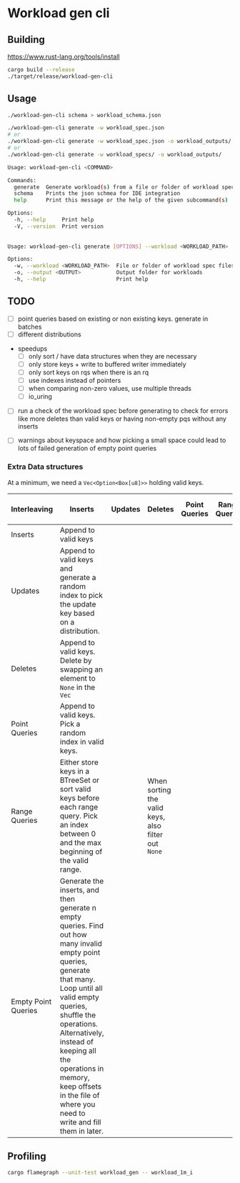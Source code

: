 # Workload gen cli

## Building

<https://www.rust-lang.org/tools/install>

```bash
cargo build --release
./target/release/workload-gen-cli
```

## Usage

```bash
./workload-gen-cli schema > workload_schema.json

./workload-gen-cli generate -w workload_spec.json
# or
./workload-gen-cli generate -w workload_spec.json -o workload_outputs/
# or 
./workload-gen-cli generate -w workload_specs/ -o workload_outputs/
```

```bash
Usage: workload-gen-cli <COMMAND>

Commands:
  generate  Generate workload(s) from a file or folder of workload specifications
  schema    Prints the json schmea for IDE integration
  help      Print this message or the help of the given subcommand(s)

Options:
  -h, --help     Print help
  -V, --version  Print version
  
  
Usage: workload-gen-cli generate [OPTIONS] --workload <WORKLOAD_PATH>

Options:
  -w, --workload <WORKLOAD_PATH>  File or folder of workload spec files
  -o, --output <OUTPUT>           Output folder for workloads
  -h, --help                      Print help

```

## TODO

- [ ] point queries based on existing or non existing keys. generate in batches
- [ ] different distributions

- speedups
    - [ ] only sort / have data structures when they are necessary
    - [ ] only store keys + write to buffered writer immediately
    - [ ] only sort keys on rqs when there is an rq
    - [ ] use indexes instead of pointers
    - [ ] when comparing non-zero values, use multiple threads
    - [ ] io_uring

- [ ] run a check of the workload spec before generating to check for errors like more deletes than valid keys or having
  non-empty pqs without any inserts

- [ ] warnings about keyspace and how picking a small space could lead to lots of failed generation of empty point queries

### Extra Data structures

At a minimum, we need a `Vec<Option<Box[u8]>>` holding valid keys.

| Interleaving        | Inserts                                                                                                                                                                                                                                                                                                                             | Updates | Deletes                                             | Point Queries | Range Queries | Empty Point Queries |
|---------------------|-------------------------------------------------------------------------------------------------------------------------------------------------------------------------------------------------------------------------------------------------------------------------------------------------------------------------------------|---------|-----------------------------------------------------|---------------|---------------|---------------------|
| Inserts             | Append to valid keys                                                                                                                                                                                                                                                                                                                |         |                                                     |               |               |                     |
| Updates             | Append to valid keys and generate a random index to pick the update key based on a distribution.                                                                                                                                                                                                                                    |         |                                                     |               |               |                     |
| Deletes             | Append to valid keys. Delete by swapping an element to `None` in the `Vec`                                                                                                                                                                                                                                                          |         |                                                     |               |               |                     |
| Point Queries       | Append to valid keys. Pick a random index in valid keys.                                                                                                                                                                                                                                                                            |         |                                                     |               |               |                     |
| Range Queries       | Either store keys in a BTreeSet or sort valid keys before each range query. Pick an index between 0 and the max beginning of the valid range.                                                                                                                                                                                       |         | When sorting the valid keys, also filter out `None` |               |               |                     |
| Empty Point Queries | Generate the inserts, and then generate n empty queries. Find out how many invalid empty point queries, generate that many. Loop until all valid empty queries, shuffle the operations. Alternatively, instead of keeping all the operations in memory, keep offsets in the file of where you need to write and fill them in later. |         |                                                     |               |               |                     |

## Profiling

```bash
cargo flamegraph --unit-test workload_gen -- workload_1m_i
```
